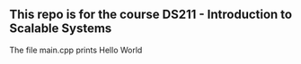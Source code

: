 ## This repo is for the course DS211 - Introduction to Scalable Systems

The file main.cpp prints Hello World
